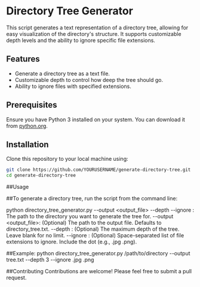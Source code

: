 # Directory Tree Generator

This script generates a text representation of a directory tree, allowing for easy visualization of the directory's structure. It supports customizable depth levels and the ability to ignore specific file extensions.

## Features

- Generate a directory tree as a text file.
- Customizable depth to control how deep the tree should go.
- Ability to ignore files with specified extensions.

## Prerequisites

Ensure you have Python 3 installed on your system. You can download it from [python.org](https://www.python.org/).

## Installation

Clone this repository to your local machine using:

```bash
git clone https://github.com/YOURUSERNAME/generate-directory-tree.git
cd generate-directory-tree
```
##Usage

##To generate a directory tree, run the script from the command line:

python directory_tree_generator.py <directory> --output <output_file> --depth <depth> --ignore <extensions>
<directory>: The path to the directory you want to generate the tree for.
--output <output_file>: (Optional) The path to the output file. Defaults to directory_tree.txt.
--depth <depth>: (Optional) The maximum depth of the tree. Leave blank for no limit.
--ignore <extensions>: (Optional) Space-separated list of file extensions to ignore. Include the dot (e.g., .jpg .png).

##Example:
python directory_tree_generator.py /path/to/directory --output tree.txt --depth 3 --ignore .jpg .png

##Contributing
Contributions are welcome! Please feel free to submit a pull request.
